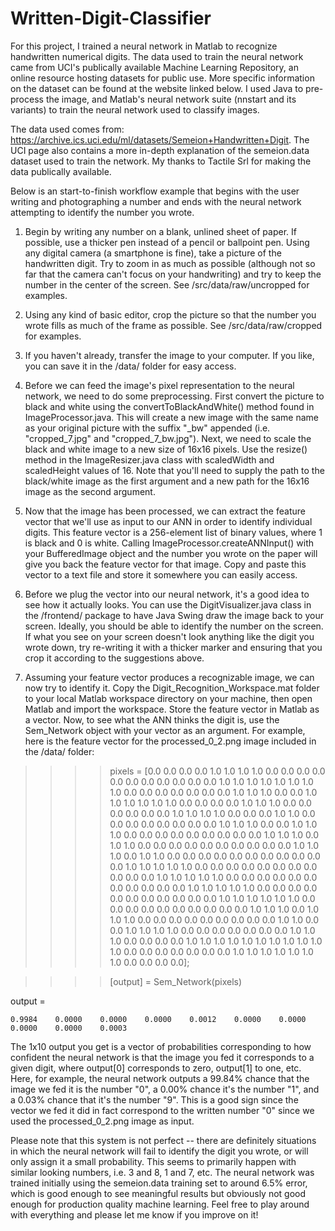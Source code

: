 # Written-Digit-Classifier

For this project, I trained a neural network in Matlab to recognize handwritten numerical digits. The data used to train the neural network came from UCI's publically available Machine Learning Repository, an online resource hosting datasets for public use. More specific information on the dataset can be found at the website linked below. I used Java to pre-process the image, and Matlab's neural network suite (nnstart and its variants) to train the neural network used to classify images.

The data used comes from: https://archive.ics.uci.edu/ml/datasets/Semeion+Handwritten+Digit. The UCI page also contains a more in-depth explanation of the semeion.data dataset used to train the network. My thanks to Tactile Srl for making the data publically available.

Below is an start-to-finish workflow example that begins with the user writing and photographing a number and ends with the neural network attempting to identify the number you wrote.

1. Begin by writing any number on a blank, unlined sheet of paper. If possible, use a thicker pen instead of a pencil or ballpoint pen. Using any digital camera (a smartphone is fine), take a picture of the handwritten digit. Try to zoom in as much as possible (although not so far that the camera can't focus on your handwriting) and try to keep the number in the center of the screen. See /src/data/raw/uncropped for examples.

2. Using any kind of basic editor, crop the picture so that the number you wrote fills as much of the frame as possible. See /src/data/raw/cropped for examples.

3. If you haven't already, transfer the image to your computer. If you like, you can save it in the /data/ folder for easy access.

4. Before we can feed the image's pixel representation to the neural network, we need to do some preprocessing. First convert the picture to black and white using the convertToBlackAndWhite() method found in ImageProcessor.java. This will create a new image with the same name as your original picture with the suffix "_bw" appended (i.e. "cropped_7.jpg" and "cropped_7_bw.jpg"). Next, we need to scale the black and white image to a new size of 16x16 pixels. Use the resize() method in the ImageResizer.java class with scaledWidth and scaledHeight values of 16. Note that you'll need to supply the path to the black/white image as the first argument and a new path for the 16x16 image as the second argument.

5. Now that the image has been processed, we can extract the feature vector that we'll use as input to our ANN in order to identify individual digits. This feature vector is a 256-element list of binary values, where 1 is black and 0 is white. Calling ImageProcessor.createANNInput() with your BufferedImage object and the number you wrote on the paper will give you back the feature vector for that image. Copy and paste this vector to a text file and store it somewhere you can easily access. 

6. Before we plug the vector into our neural network, it's a good idea to see how it actually looks. You can use the DigitVisualizer.java class in the /frontend/ package to have Java Swing draw the image back to your screen. Ideally, you should be able to identify the number on the screen. If what you see on your screen doesn't look anything like the digit you wrote down, try re-writing it with a thicker marker and ensuring that you crop it according to the suggestions above.

7. Assuming your feature vector produces a recognizable image, we can now try to identify it. Copy the Digit_Recognition_Workspace.mat folder to your local Matlab workspace directory on your machine, then open Matlab and import the workspace. Store the feature vector in Matlab as a vector. Now, to see what the ANN thinks the digit is, use the Sem_Network object with your vector as an argument. For example, here is the feature vector for the processed_0_2.png image included in the /data/ folder:

>> >> pixels = [0.0 0.0 0.0 0.0 1.0 1.0 1.0 1.0 0.0 0.0 0.0 0.0 0.0 0.0 0.0 0.0 0.0 0.0 0.0 1.0 1.0 1.0 1.0 1.0 1.0 1.0 1.0 0.0 0.0 0.0 0.0 0.0 0.0 0.0 1.0 1.0 1.0 0.0 0.0 1.0 1.0 1.0 1.0 1.0 1.0 0.0 0.0 0.0 0.0 1.0 1.0 1.0 0.0 0.0 0.0 0.0 0.0 0.0 1.0 1.0 1.0 1.0 0.0 0.0 0.0 1.0 1.0 0.0 0.0 0.0 0.0 0.0 0.0 0.0 0.0 1.0 1.0 1.0 0.0 0.0 1.0 1.0 1.0 0.0 0.0 0.0 0.0 0.0 0.0 0.0 0.0 0.0 1.0 1.0 1.0 0.0 1.0 1.0 0.0 0.0 0.0 0.0 0.0 0.0 0.0 0.0 0.0 0.0 1.0 1.0 1.0 0.0 1.0 1.0 0.0 0.0 0.0 0.0 0.0 0.0 0.0 0.0 0.0 0.0 0.0 1.0 1.0 1.0 1.0 1.0 0.0 0.0 0.0 0.0 0.0 0.0 0.0 0.0 0.0 0.0 0.0 1.0 1.0 1.0 1.0 1.0 0.0 0.0 0.0 0.0 0.0 0.0 0.0 0.0 0.0 0.0 0.0 1.0 1.0 1.0 1.0 1.0 0.0 0.0 0.0 0.0 0.0 0.0 0.0 0.0 0.0 0.0 0.0 1.0 1.0 1.0 1.0 1.0 1.0 0.0 0.0 0.0 0.0 0.0 0.0 0.0 0.0 0.0 0.0 1.0 1.0 1.0 0.0 1.0 1.0 1.0 0.0 0.0 0.0 0.0 0.0 0.0 0.0 0.0 0.0 1.0 1.0 0.0 0.0 1.0 1.0 1.0 1.0 0.0 0.0 0.0 0.0 0.0 0.0 0.0 1.0 1.0 1.0 0.0 0.0 0.0 0.0 1.0 1.0 1.0 1.0 1.0 1.0 1.0 1.0 1.0 1.0 1.0 0.0 0.0 0.0 0.0 0.0 0.0 0.0 1.0 1.0 1.0 1.0 1.0 1.0 1.0 0.0 0.0 0.0 0.0];

>> >> [output] = Sem_Network(pixels)

output =

    0.9984    0.0000    0.0000    0.0000    0.0012    0.0000    0.0000    0.0000    0.0000    0.0003
    
The 1x10 output you get is a vector of probabilities corresponding to how confident the neural network is that the image you fed it corresponds to a given digit, where output[0] corresponds to zero, output[1] to one, etc. Here, for example, the neural network outputs a 99.84% chance that the image we fed it is the number "0", a 0.00% chance it's the number "1", and a 0.03% chance that it's the number "9". This is a good sign since the vector we fed it did in fact correspond to the written number "0" since we used the processed_0_2.png image as input. 

Please note that this system is not perfect -- there are definitely situations in which the neural network will fail to identify the digit you wrote, or will only assign it a small probability. This seems to primarily happen with similar looking numbers, i.e. 3 and 8, 1 and 7, etc. The neural network was trained initially using the semeion.data training set to around 6.5% error, which is good enough to see meaningful results but obviously not good enough for production quality machine learning. Feel free to play around with everything and please let me know if you improve on it!

